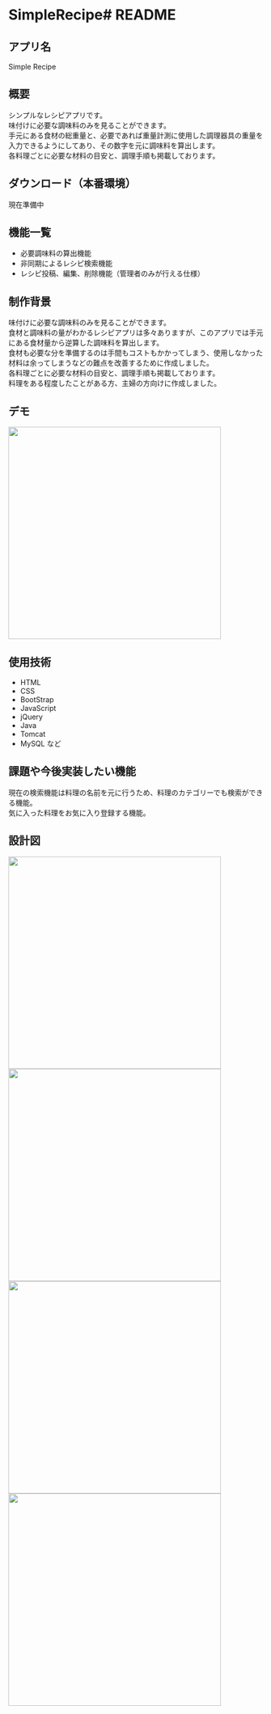 # SimpleRecipe# README

## アプリ名
Simple Recipe

## 概要
シンプルなレシピアプリです。  
味付けに必要な調味料のみを見ることができます。  
手元にある食材の総重量と、必要であれば重量計測に使用した調理器具の重量を入力できるようにしてあり、その数字を元に調味料を算出します。  
各料理ごとに必要な材料の目安と、調理手順も掲載しております。  

## ダウンロード（本番環境）
現在準備中

## 機能一覧
* 必要調味料の算出機能
* 非同期によるレシピ検索機能
* レシピ投稿、編集、削除機能（管理者のみが行える仕様）

## 制作背景
味付けに必要な調味料のみを見ることができます。  
食材と調味料の量がわかるレシピアプリは多々ありますが、このアプリでは手元にある食材量から逆算した調味料を算出します。  
食材も必要な分を準備するのは手間もコストもかかってしまう、使用しなかった材料は余ってしまうなどの難点を改善するために作成しました。  
各料理ごとに必要な材料の目安と、調理手順も掲載しております。  
料理をある程度したことがある方、主婦の方向けに作成しました。

## デモ
<img src="https://user-images.githubusercontent.com/63286009/99470158-9742e700-2987-11eb-8dff-ede3a7623019.png" width="420px">

## 使用技術
* HTML
* CSS
* BootStrap
* JavaScript
* jQuery
* Java
* Tomcat
* MySQL など

## 課題や今後実装したい機能
現在の検索機能は料理の名前を元に行うため、料理のカテゴリーでも検索ができる機能。  
気に入った料理をお気に入り登録する機能。

## 設計図
<img src="https://user-images.githubusercontent.com/63286009/99470764-a1b1b080-2988-11eb-9c72-9c351cc24a16.png" width="420px"> <img src="https://user-images.githubusercontent.com/63286009/99470765-a24a4700-2988-11eb-9bdc-1089ebdabb02.png" width="420px"> <img src="https://user-images.githubusercontent.com/63286009/99470770-a37b7400-2988-11eb-92a7-6aec7b96f735.png" width="420px"> <img src="https://user-images.githubusercontent.com/63286009/99470771-a4140a80-2988-11eb-818a-b1446d4a4bcb.png" width="420px">

